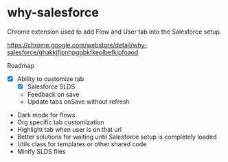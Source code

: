 # why-salesforce
Chrome extension used to add Flow and User tab into the Salesforce setup. 

https://chrome.google.com/webstore/detail/why-salesforce/ghakkjfjpnhpggbkfkeplbefkipfoaod

Roadmap
- [x] Ability to customize tab
    - [x] Salesforce SLDS
    - Feedback on save
    - Update tabs onSave without refresh 
- Dark mode for flows
- Org specific tab customization
- Highlight tab when user is on that url
- Better solutions for waiting until Salesforce setup is completely loaded
- Utils class for templates or other shared code
- Minify SLDS files

